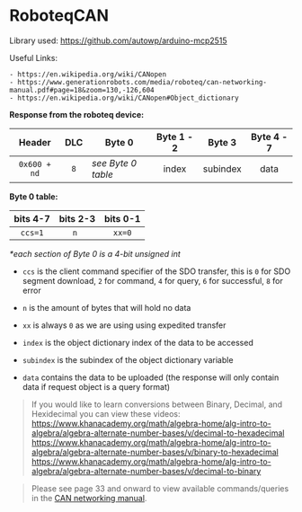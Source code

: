 # RoboteqCAN

Library used: https://github.com/autowp/arduino-mcp2515 

Useful Links: 

	- https://en.wikipedia.org/wiki/CANopen 
	- https://www.generationrobots.com/media/roboteq/can-networking-manual.pdf#page=18&zoom=130,-126,604
	- https://en.wikipedia.org/wiki/CANopen#Object_dictionary

<b> Response from the roboteq device: </b>

|   Header   | DLC |        Byte 0      |  Byte 1 - 2  |  Byte 3  |  Byte 4 - 7  |
|:----------:|:---:|--------------------|:------------:|:--------:|:------------:|
|`0x600 + nd`| `8` | *see Byte 0 table* |     index    | subindex |      data    |

<b> Byte 0 table: </b>

|  bits 4-7  |  bits 2-3  |  bits 0-1  |
|:----------:|:----------:|:----------:|
|   `ccs=1`  |    `n `    |   `xx=0`   |

*\*each section of Byte 0 is a 4-bit unsigned int*

+ `ccs` is the client command specifier of the SDO transfer, this is `0` for SDO segment download, `2` for command, `4` for query, `6` for successful, `8` for error
+ `n` is the amount of bytes that will hold no data
+ `xx` is always `0` as we are using using expedited transfer

+ `index` is the object dictionary index of the data to be accessed
+ `subindex` is the subindex of the object dictionary variable
+ `data` contains the data to be uploaded (the response will only contain data if request object is a query format)

>If you would like to learn conversions between Binary, Decimal, and Hexidecimal you can view these videos:
https://www.khanacademy.org/math/algebra-home/alg-intro-to-algebra/algebra-alternate-number-bases/v/decimal-to-hexadecimal
https://www.khanacademy.org/math/algebra-home/alg-intro-to-algebra/algebra-alternate-number-bases/v/binary-to-hexadecimal
https://www.khanacademy.org/math/algebra-home/alg-intro-to-algebra/algebra-alternate-number-bases/v/decimal-to-binary

>Please see page 33 and onward to view available commands/queries in the [CAN networking manual](https://www.generationrobots.com/media/roboteq/can-networking-manual.pdf#page=33).
